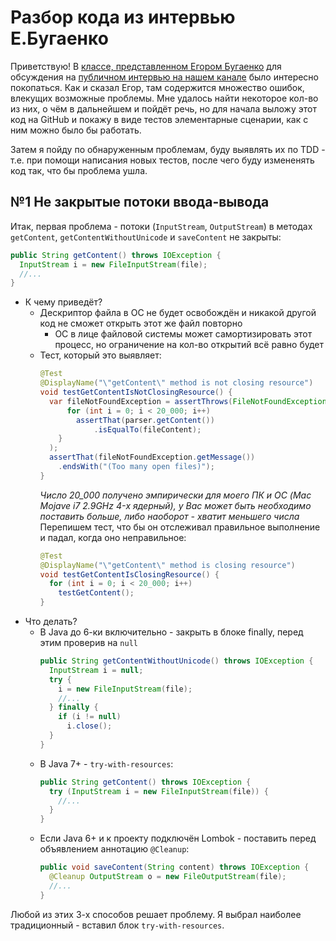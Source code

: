 # Разбор кода из интервью Е.Бугаенко
Приветствую! В [классе, представленном Егором Бугаенко](https://gist.github.com/yegor256/6335539) для обсуждения на [публичном интервью на нашем канале](https://youtu.be/UUhB4rVlIoU) было интересно покопаться. Как и сказал Егор, там содержится множество ошибок, влекущих возможные проблемы. Мне удалось найти некоторое кол-во из них, о чём в дальнейшем и пойдёт речь, но для начала выложу этот код на GitHub и покажу в виде тестов элементарные сценарии, как с ним можно было бы работать.

Затем я пойду по обнаруженным проблемам, буду выявлять их по TDD - т.е. при помощи написания новых тестов, после чего буду измененять код так, что бы проблема ушла.

## №1 Не закрытые потоки ввода-вывода  
Итак, первая проблема - потоки (`InputStream`, `OutputStream`) в методах `getContent`, `getContentWithoutUnicode` и `saveContent` не закрыты:
```java
public String getContent() throws IOException {
  InputStream i = new FileInputStream(file);
  //...
}
```
- К чему приведёт?
   - Дескриптор файла в ОС не будет освобождён и никакой другой код не сможет открыть этот же файл повторно
      + ОС в лице файловой системы может самортизировать этот процесс, но ограничение на кол-во открытий всё равно будет
   - Тест, который это выявляет:
     ```java
     @Test
     @DisplayName("\"getContent\" method is not closing resource")
     void testGetContentIsNotClosingResource() {
       var fileNotFoundException = assertThrows(FileNotFoundException.class, () -> {
           for (int i = 0; i < 20_000; i++)
             assertThat(parser.getContent())
                 .isEqualTo(fileContent);
         }
       );
       assertThat(fileNotFoundException.getMessage())
         .endsWith("(Too many open files)");
     }
     ```
     _Число 20_000 получено эмпирически для моего ПК и ОС (Mac Mojave i7 2.9GHz 4-х ядерный), у Вас может быть необходимо поставить больше, либо наоборот - хватит меньшего числа_  
     Перепишем тест, что бы он отслеживал правильное выполнение и падал, когда оно неправильное:
     ```java
     @Test
     @DisplayName("\"getContent\" method is closing resource")
     void testGetContentIsClosingResource() {
       for (int i = 0; i < 20_000; i++)
         testGetContent();
     }
     ```
- Что делать?
   - В Java до 6-ки включительно - закрыть в блоке finally, перед этим проверив на `null`
     ```java
     public String getContentWithoutUnicode() throws IOException {
       InputStream i = null;
       try {
         i = new FileInputStream(file);
         //...
       } finally {
         if (i != null)
           i.close();
       }
     }
     ```
  - В Java 7+ - `try-with-resources`:
    ```java
    public String getContent() throws IOException {
      try (InputStream i = new FileInputStream(file)) {
        //...
      }
    }
    ```
  - Если Java 6+ и к проекту подключён Lombok - поставить перед объявлением аннотацию `@Cleanup`:
    ```java
    public void saveContent(String content) throws IOException {
      @Cleanup OutputStream o = new FileOutputStream(file);
      //...
    }
    ```
Любой из этих 3-х способов решает проблему. Я выбрал наиболее традиционный - вставил блок `try-with-resources`. 
